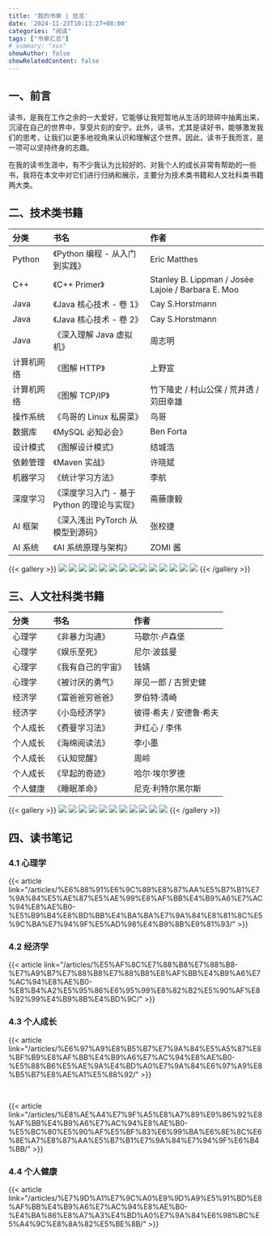 ```yaml
---
title: '我的书单 | 总览'
date: '2024-11-23T10:13:27+08:00'
categories: "阅读"
tags: ["书单汇总"]
# summary: "xxx"
showAuthor: false
showRelatedContent: false
---
```


## 一、前言

读书，是我在工作之余的一大爱好，它能够让我短暂地从生活的琐碎中抽离出来，沉浸在自己的世界中，享受片刻的安宁。此外，读书，尤其是读好书，能够激发我们的思考，让我们以更多地视角来认识和理解这个世界。因此，读书于我而言，是一项可以坚持终身的志趣。

在我的读书生涯中，有不少我认为比较好的、对我个人的成长非常有帮助的一些书，我将在本文中对它们进行归纳和展示，主要分为技术类书籍和人文社科类书籍两大类。

## 二、技术类书籍

|    分类    |                    书名                     |                        作者                        |
| :--------- | :------------------------------------------ | :------------------------------------------------- |
| Python     | 《Python 编程 - 从入门到实践》              | Eric Matthes                                       |
| C++        | 《C++ Primer》                              | Stanley B. Lippman / Josée Lajoie / Barbara E. Moo |
| Java       | 《Java 核心技术 - 卷 1》                    | Cay S.Horstmann                                    |
| Java       | 《Java 核心技术 - 卷 2》                    | Cay S.Horstmann                                    |
| Java       | 《深入理解 Java 虚拟机》                    | 周志明                                             |
| 计算机网络 | 《图解 HTTP》                               | 上野宣                                             |
| 计算机网络 | 《图解 TCP/IP》                             | 竹下隆史 / 村山公保 / 荒井透 / 苅田幸雄            |
| 操作系统   | 《鸟哥的 Linux 私房菜》                     | 鸟哥                                               |
| 数据库     | 《MySQL 必知必会》                          | Ben Forta                                          |
| 设计模式   | 《图解设计模式》                            | 结城浩                                             |
| 依赖管理   | 《Maven 实战》                              | 许晓斌                                             |
| 机器学习   | 《统计学习方法》                            | 李航                                               |
| 深度学习   | 《深度学习入门 - 基于 Python 的理论与实现》 | 斋藤康毅                                           |
| AI 框架    | 《深入浅出 PyTorch 从模型到源码》           | 张校捷                                             |
| AI 系统    | 《AI 系统原理与架构》                       | ZOMI 酱                                            |

{{< gallery >}}
  <img src="./images/Python编程.jpg" class="grid-w20" />
  <img src="./images/C++Primer.jpg" class="grid-w20" />
  <img src="./images/Java核心技术·卷I.jpg" class="grid-w20" />
  <img src="./images/深入理解Java虚拟机.jpg" class="grid-w20" />
  <img src="./images/图解HTTP.jpg" class="grid-w20" />
  <img src="./images/图解TCP-IP.jpg" class="grid-w20" />
  <img src="./images/鸟哥的Linux私房菜.jpg" class="grid-w20" />
  <img src="./images/MySQL必知必会.jpg" class="grid-w20" />
  <img src="./images/图解设计模式.jpg" class="grid-w20" />
  <img src="./images/Maven实战.jpg" class="grid-w20" />
  <img src="./images/统计学习方法.jpg" class="grid-w20" />
  <img src="./images/深度学习入门.jpg" class="grid-w20" />
  <img src="./images/深入浅出PyTorch从模型到源码.png" class="grid-w20" />
  <img src="./images/AI系统.jpg" class="grid-w20" />
{{< /gallery >}}

## 三、人文社科类书籍

|   分类   |        书名        |          作者           |
| :------- | :----------------- | :---------------------- |
| 心理学   | 《非暴力沟通》     | 马歇尔·卢森堡           |
| 心理学   | 《娱乐至死》       | 尼尔·波兹曼             |
| 心理学   | 《我有自己的宇宙》 | 钱婧                    |
| 心理学   | 《被讨厌的勇气》   | 岸见一郎 / 古贺史健     |
| 经济学   | 《富爸爸穷爸爸》   | 罗伯特·清崎             |
| 经济学   | 《小岛经济学》     | 彼得·希夫 / 安德鲁·希夫 |
| 个人成长 | 《费曼学习法》     | 尹红心 / 李伟           |
| 个人成长 | 《海绵阅读法》     | 李小墨                  |
| 个人成长 | 《认知觉醒》       | 周岭                    |
| 个人成长 | 《早起的奇迹》     | 哈尔·埃尔罗德           |
| 个人健康 | 《睡眠革命》       | 尼克·利特尔黑尔斯       |

{{< gallery >}}
  <img src="./images/非暴力沟通.jpg" class="grid-w20" />
  <img src="./images/娱乐至死.jpg" class="grid-w20" />
  <img src="./images/我有自己的宇宙.jpg" class="grid-w20" />
  <img src="./images/被讨厌的勇气.jpg" class="grid-w20" />
  <img src="./images/富爸爸穷爸爸.jpg" class="grid-w20" />
  <img src="./images/小岛经济学.jpg" class="grid-w20" />
  <img src="./images/费曼学习法.jpg" class="grid-w20" />
  <img src="./images/海绵阅读法.jpg" class="grid-w20" />
  <img src="./images/认知觉醒.jpg" class="grid-w20" />
  <img src="./images/早起的奇迹.jpg" class="grid-w20" />
  <img src="./images/睡眠革命.jpg" class="grid-w20" />
{{< /gallery >}}

## 四、读书笔记

<!-- 点击下方按钮，即可查看我的全部读书笔记。
{{< button href="https://shen-shanshan.github.io/tags/%E8%AF%BB%E4%B9%A6%E7%AC%94%E8%AE%B0/" target="_self" >}}
读书笔记
{{< /button >}} -->

### 4.1 心理学

{{< article link="/articles/%E6%88%91%E6%9C%89%E8%87%AA%E5%B7%B1%E7%9A%84%E5%AE%87%E5%AE%99%E8%AF%BB%E4%B9%A6%E7%AC%94%E8%AE%B0-%E5%B9%B4%E8%BD%BB%E4%BA%BA%E7%9A%84%E8%81%8C%E5%9C%BA%E7%94%9F%E5%AD%98%E4%B9%8B%E9%81%93/" >}}

### 4.2 经济学

{{< article link="/articles/%E5%AF%8C%E7%88%B8%E7%88%B8-%E7%A9%B7%E7%88%B8%E7%88%B8%E8%AF%BB%E4%B9%A6%E7%AC%94%E8%AE%B0-%E8%B4%A2%E5%95%86%E6%95%99%E8%82%B2%E5%90%AF%E8%92%99%E4%B9%8B%E4%BD%9C/" >}}

### 4.3 个人成长

{{< article link="/articles/%E6%97%A9%E8%B5%B7%E7%9A%84%E5%A5%87%E8%BF%B9%E8%AF%BB%E4%B9%A6%E7%AC%94%E8%AE%B0-%E5%88%B6%E5%AE%9A%E4%BD%A0%E7%9A%84%E6%97%A9%E8%B5%B7%E8%AE%A1%E5%88%92/" >}}

<br>

{{< article link="/articles/%E8%AE%A4%E7%9F%A5%E8%A7%89%E9%86%92%E8%AF%BB%E4%B9%A6%E7%AC%94%E8%AE%B0-%E5%BC%80%E5%90%AF%E5%BF%83%E6%99%BA%E6%8E%8C%E6%8E%A7%E8%87%AA%E5%B7%B1%E7%9A%84%E7%94%9F%E6%B4%BB/" >}}

### 4.4 个人健康

{{< article link="/articles/%E7%9D%A1%E7%9C%A0%E9%9D%A9%E5%91%BD%E8%AF%BB%E4%B9%A6%E7%AC%94%E8%AE%B0-%E4%BA%86%E8%A7%A3%E4%BD%A0%E7%9A%84%E6%98%BC%E5%A4%9C%E8%8A%82%E5%BE%8B/" >}}
